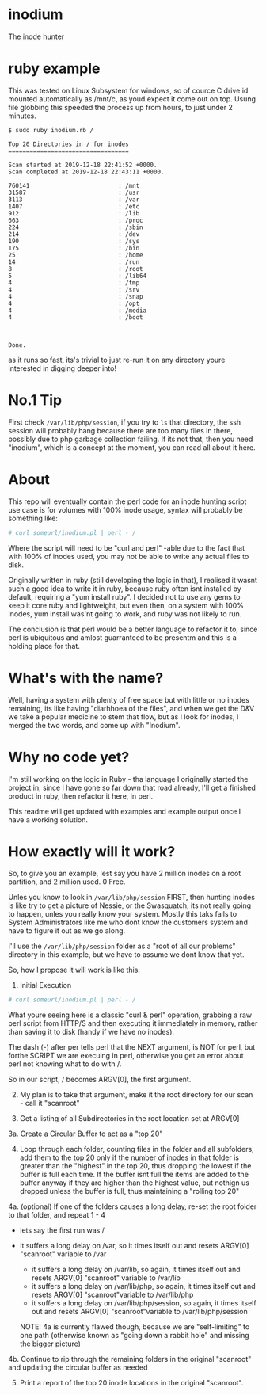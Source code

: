 # inodium
The inode hunter

# ruby example

This was tested on Linux Subsystem for windows, so of cource C drive id mounted automatically as /mnt/c, as youd expect it come out on top. Usung file globbing this speeded the process up from hours, to just under 2 minutes.

```
$ sudo ruby inodium.rb /

Top 20 Directories in / for inodes
==================================

Scan started at 2019-12-18 22:41:52 +0000.
Scan completed at 2019-12-18 22:43:11 +0000.

760141                         : /mnt
31587                          : /usr
3113                           : /var
1407                           : /etc
912                            : /lib
663                            : /proc
224                            : /sbin
214                            : /dev
190                            : /sys
175                            : /bin
25                             : /home
14                             : /run
8                              : /root
5                              : /lib64
4                              : /tmp
4                              : /srv
4                              : /snap
4                              : /opt
4                              : /media
4                              : /boot



Done.
```

as it runs so fast, its's trivial to just re-run it on any directory youre interested in digging deeper into!


# No.1 Tip

First check `/var/lib/php/session`, if you try to `ls` that directory, the ssh session will probably hang because there are too many files in there, possibly due to php garbage collection failing. If its not that, then you need "inodium", which is a concept at the moment, you can read all about it here.

# About

This repo will eventually contain the perl code for an inode hunting script use case is for volumes with 100% inode usage, syntax will probably be something like:

```bash
# curl someurl/inodium.pl | perl - /
```

Where the script will need to be "curl and perl" -able due to the fact that with 100% of inodes used, you may not be able to write any actual files to disk.

Originally written in ruby (still developing the logic in that), I realised it wasnt such a good idea to write it in ruby, because ruby often isnt installed by default, requiring a "yum install ruby". I decided not to use any gems to keep it core ruby and lightweight, but even then, on a system with 100% inodes, yum install was'nt going to work, and ruby was not likely to run.

The conclusion is that perl would be a better language to refactor it to, since perl is ubiquitous and amlost guarranteed to be presentm and this is a holding place for that.

# What's with the name?

Well, having a system with plenty of free space but with little or no inodes remaining, its like having "diarhhoea of the files", and when we get the D&V we take a popular medicine to stem that flow, but as I look for inodes, I merged the two words, and come up with "Inodium".

# Why no code yet?

I'm still working on the logic in Ruby - tha language I originally started the project in, since I have gone so far down that road already, I'll get a finished product in ruby, then refactor it here, in perl.

This readme will get updated with examples and example output once I have a working solution.

# How exactly will it work?

So, to give you an example, lest say you have 2 million inodes on a root partition, and 2 million used. 0 Free.

Unles you know to look in `/var/lib/php/session` FIRST, then hunting inodes is like try to get a picture of Nessie, or the Swasquatch, its not really going to happen, unles you really know your system. Mostly this taks falls to System Administrators like me who dont know the customers system and have to figure it out as we go along.

I'll use the `/var/lib/php/session` folder as a "root of all our problems" directory in this example, but we have to assume we dont know that yet.

So, how I propose it will work is like this:

1. Initial Execution

```bash
# curl someurl/inodium.pl | perl - /
```

What youre seeing here is a classic "curl & perl" operation, grabbing a raw perl script from HTTP/S and then executing it immediately in memory, rather than saving it to disk (handy if we have no inodes).

The dash (-) after per tells perl that the NEXT argument, is NOT for perl, but forthe SCRIPT we are execuing in perl, otherwise you get an error about perl not knowing what to do with /.

So in our script, / becomes ARGV[0], the first argument.

2. My plan is to take that argument, make it the root directory for our scan - call it "scanroot"

3. Get a listing of all Subdirectories in the root location set at ARGV[0]

3a. Create a Circular Buffer to act as a "top 20"

4. Loop through each folder, counting files in the folder and all subfolders, add them to the top 20 only if the number of inodes in that folder is greater than the "highest" in the top 20, thus dropping the lowest if the buffer is full each time. If the buffer isnt full the items are added to the buffer anyway if they are higher than the highest value, but nothign us dropped unless the buffer is full, thus maintaining a "rolling top 20"

4a. (optional) If one of the folders causes a long delay, re-set the root folder to that folder, and repeat 1 - 4

   - lets say the first run was /
   - it suffers a long delay on /var, so it times itself out and resets ARGV[0] "scanroot" variable to /var
     - it suffers a long delay on /var/lib, so again, it times itself out and resets ARGV[0] "scanroot" variable to /var/lib
     - it suffers a long delay on /var/lib/php, so again, it times itself out and resets ARGV[0] "scanroot"variable to /var/lib/php
     - it suffers a long delay on /var/lib/php/session, so again, it times itself out and resets ARGV[0] "scanroot"variable to /var/lib/php/session
      
      NOTE: 4a is currently flawed though, because we are "self-limiting" to one path (otherwise known as "going down a rabbit hole" and missing the bigger picture)

4b.  Continue to rip through the remaining folders in the original "scanroot" and updating the circular buffer as needed

5. Print a report of the top 20 inode locations in the original "scanroot".
